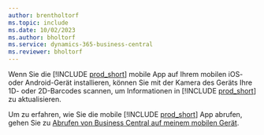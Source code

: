 ```yaml
---
author: brentholtorf
ms.topic: include
ms.date: 10/02/2023
ms.author: bholtorf
ms.service: dynamics-365-business-central
ms.reviewer: bholtorf
---
```


Wenn Sie die [!INCLUDE [prod_short](prod_short.md)] mobile App auf Ihrem mobilen iOS- oder Android-Gerät installieren, können Sie mit der Kamera des Geräts Ihre 1D- oder 2D-Barcodes scannen, um Informationen in [!INCLUDE [prod_short](prod_short.md)] zu aktualisieren. 

Um zu erfahren, wie Sie die mobile [!INCLUDE [prod_short](prod_short.md)] App abrufen, gehen Sie zu [Abrufen von Business Central auf meinem mobilen Gerät](../install-mobile-app.md).